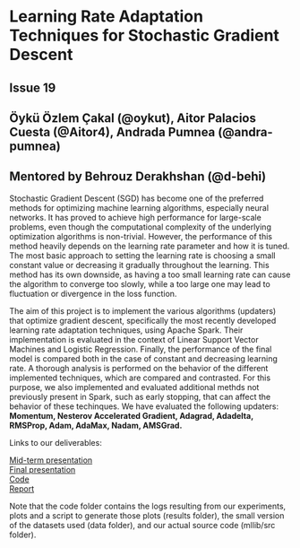 # Learning Rate Adaptation Techniques for Stochastic Gradient Descent  

## Issue 19  
## Öykü Özlem Çakal (@oykut), Aitor Palacios Cuesta (@Aitor4), Andrada Pumnea (@andra-pumnea) 
## Mentored by Behrouz Derakhshan (@d-behi)  
  
Stochastic Gradient Descent (SGD) has become one of the preferred methods for optimizing machine learning algorithms, especially neural networks. It has proved to achieve high performance for large-scale problems, even though the computational complexity of the underlying optimization algorithms is non-trivial. However, the performance of this method heavily depends on the learning rate parameter and how it is tuned. The most basic approach to setting the learning rate is choosing a small constant value or decreasing it gradually throughout the learning. This method has its own downside, as having a too small learning rate can cause the algorithm to converge too slowly, while a too large one may lead to fluctuation or divergence in the loss function.  

The aim of this project is to implement the various algorithms (updaters) that optimize gradient descent, specifically the most recently developed learning rate adaptation techniques, using Apache Spark. Their implementation is evaluated in the context of Linear Support Vector Machines and Logistic Regression. Finally, the performance of the final model is compared both in the case of constant and decreasing learning rate. A thorough analysis is performed on the behavior of the different implemented techniques, which are compared and contrasted. For this purpose, we also implemented and evaluated additional methds not previously present in Spark, such as early stopping, that can affect the behavior of these techinques. We have evaluated the following updaters: **Momentum, Nesterov Accelerated Gradient, Adagrad, Adadelta, RMSProp, Adam, AdaMax, Nadam, AMSGrad.**


Links to our deliverables:  

[Mid-term presentation](Presentations/Midterm/BDAPRO-SGD-Issue19.pdf)  
[Final presentation](Presentations/Final/Final-BDAPRO-SGD-Issue19.pdf)  
[Code](Sources/BDAPRO-Learning-rate-SGD)  
[Report](FinalReports/Report-BDAPRO-SGD-Issue19.pdf)  

Note that the code folder contains the logs resulting from our experiments, plots and a script to generate those plots (results folder), the small version of the datasets used (data folder), and our actual source code (mllib/src folder).
